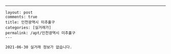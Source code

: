 ---
    layout: post
    comments: true
    title: 인천광역시 미추홀구
    categories: [실거래가]
    permalink: /apt/인천광역시 미추홀구
    ---

    2021-06-30 실거래 정보가 없습니다.

    